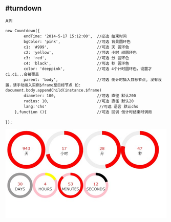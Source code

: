 #turndown
---

API

	new Countdown({
			endTime: '2014-5-17 15:12:00',  //必选 结束时间
			bgColor: 'pink',                //可选 背景圆环色
			c1: '#999',                     //可选 天 圆环色
			c2: 'yellow',                   //可选 小时 间圆环色
			c3: 'red',                      //可选 分 圆环色
			c4: 'black',                    //可选 秒 圆环色
			color: 'deeppink',              //可选 4个计时圆环色，设置才c1,c1...会被覆盖
			parent: 'body',                 //可选 倒计时插入目标节点, 没有设置，请手动插入实例$frame至目标节点 如: document.body.appendChild(instance.$frame)
			diameter: 100,                  //可选 直径 默认200
			radius: 10,                     //可选 直径 默认20
			lang:'chs'                       //可选 语言 默认chs
		},function (){                      //可选 回调 倒计时结束时调用

	});

![e.g](./eg.jpg)